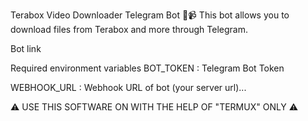Terabox Video Downloader Telegram Bot 🤖📹
This bot allows you to download files from Terabox and more through Telegram.

Bot link

Required environment variables
BOT_TOKEN : Telegram Bot Token

WEBHOOK_URL : Webhook URL of bot (your server url)...



⚠️ USE THIS SOFTWARE ON WITH THE HELP OF "TERMUX" ONLY ⚠️
